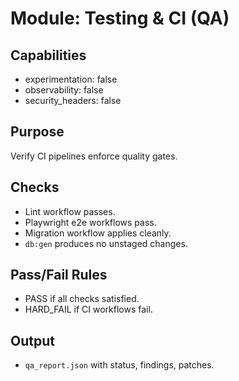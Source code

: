 # Module: Testing & CI (QA)

## Capabilities
- experimentation: false
- observability: false
- security_headers: false

## Purpose
Verify CI pipelines enforce quality gates.

## Checks
- Lint workflow passes.
- Playwright e2e workflows pass.
- Migration workflow applies cleanly.
- `db:gen` produces no unstaged changes.

## Pass/Fail Rules
- PASS if all checks satisfied.
- HARD_FAIL if CI workflows fail.

## Output
- `qa_report.json` with status, findings, patches.

